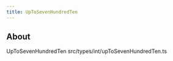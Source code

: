 ```yaml
---
title: UpToSevenHundredTen
---
```


## About

UpToSevenHundredTen src/types/int/upToSevenHundredTen.ts
